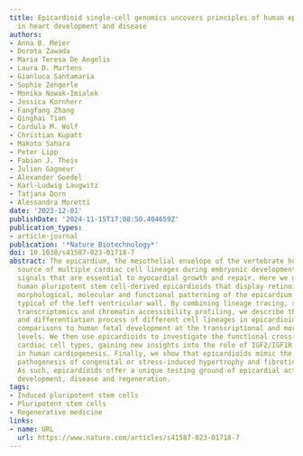 ```yaml
---
title: Epicardioid single-cell genomics uncovers principles of human epicardium biology
  in heart development and disease
authors:
- Anna B. Meier
- Dorota Zawada
- Maria Teresa De Angelis
- Laura D. Martens
- Gianluca Santamaria
- Sophie Zengerle
- Monika Nowak-Imialek
- Jessica Kornherr
- Fangfang Zhang
- Qinghai Tian
- Cordula M. Wolf
- Christian Kupatt
- Makoto Sahara
- Peter Lipp
- Fabian J. Theis
- Julien Gagneur
- Alexander Goedel
- Karl-Ludwig Laugwitz
- Tatjana Dorn
- Alessandra Moretti
date: '2023-12-01'
publishDate: '2024-11-15T17:08:50.404659Z'
publication_types:
- article-journal
publication: '*Nature Biotechnology*'
doi: 10.1038/s41587-023-01718-7
abstract: The epicardium, the mesothelial envelope of the vertebrate heart, is the
  source of multiple cardiac cell lineages during embryonic development and provides
  signals that are essential to myocardial growth and repair. Here we generate self-organizing
  human pluripotent stem cell-derived epicardioids that display retinoic acid-dependent
  morphological, molecular and functional patterning of the epicardium and myocardium
  typical of the left ventricular wall. By combining lineage tracing, single-cell
  transcriptomics and chromatin accessibility profiling, we describe the specification
  and differentiation process of different cell lineages in epicardioids and draw
  comparisons to human fetal development at the transcriptional and morphological
  levels. We then use epicardioids to investigate the functional cross-talk between
  cardiac cell types, gaining new insights into the role of IGF2/IGF1R and NRP2 signaling
  in human cardiogenesis. Finally, we show that epicardioids mimic the multicellular
  pathogenesis of congenital or stress-induced hypertrophy and fibrotic remodeling.
  As such, epicardioids offer a unique testing ground of epicardial activity in heart
  development, disease and regeneration.
tags:
- Induced pluripotent stem cells
- Pluripotent stem cells
- Regenerative medicine
links:
- name: URL
  url: https://www.nature.com/articles/s41587-023-01718-7
---
```

